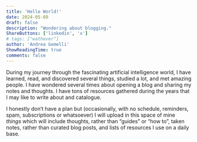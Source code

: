```yaml
---
title: 'Hello World!'
date: 2024-05-09
draft: false
description: "Wondering about blogging."
ShareButtons: ['linkedin', 'x']
# tags: ["wathever"]
author: 'Andrea Gemelli'
ShowReadingTime: true
comments: false
---
```

During my journey through the fascinating artificial intelligence world, I have learned, read, and discovered several things, studied a lot, and met amazing people. I have wondered several times about opening a blog and sharing my notes and thoughts. I have tons of resources gathered during the years that I may like to write about and catalogue.

I honestly don’t have a plan but (occasionally, with no schedule, reminders, spam, subscriptions or whatsoever) I will upload in this space of mine *things* which will include thoughts, rather than “guides” or “how to”, taken notes, rather than curated blog posts, and lists of resources I use on a daily base.

